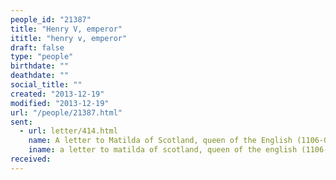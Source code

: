```yaml
---
people_id: "21387"
title: "Henry V, emperor"
ititle: "henry v, emperor"
draft: false
type: "people"
birthdate: ""
deathdate: ""
social_title: ""
created: "2013-12-19"
modified: "2013-12-19"
url: "/people/21387.html"
sent:
  - url: letter/414.html
    name: A letter to Matilda of Scotland, queen of the English (1106-09)
    iname: a letter to matilda of scotland, queen of the english (1106-09)
received:
---
```

